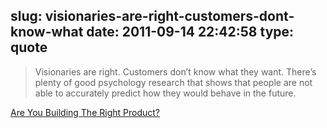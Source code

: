 slug: visionaries-are-right-customers-dont-know-what
date: 2011-09-14 22:42:58
type: quote
---

> Visionaries are right. Customers don’t know what they want. There’s plenty of good psychology research that shows that people are not able to accurately predict how they would behave in the future.

[Are You Building The Right Product?](http://techcrunch.com/2011/09/11/are-you-building-the-right-product/)
